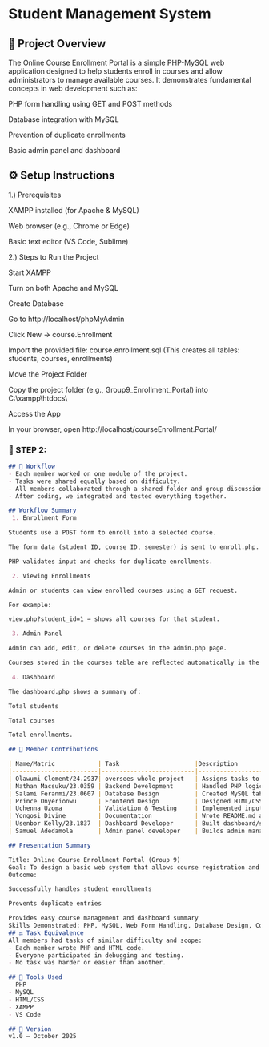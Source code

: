 # Student Management System

## 🧩 Project Overview
The Online Course Enrollment Portal is a simple PHP-MySQL web application designed to help students enroll in courses and allow administrators to manage available courses.
It demonstrates fundamental concepts in web development such as:

PHP form handling using GET and POST methods

Database integration with MySQL

Prevention of duplicate enrollments

Basic admin panel and dashboard

## ⚙ Setup Instructions
1.) Prerequisites

XAMPP
 installed (for Apache & MySQL)

Web browser (e.g., Chrome or Edge)

Basic text editor (VS Code, Sublime)

2.) Steps to Run the Project

Start XAMPP

Turn on both Apache and MySQL

Create Database

Go to http://localhost/phpMyAdmin

Click New → course.Enrollment

Import the provided file:
course.enrollment.sql
(This creates all tables: students, courses, enrollments)

Move the Project Folder

Copy the project folder (e.g., Group9_Enrollment_Portal) into
C:\xampp\htdocs\

Access the App

In your browser, open
 http://localhost/courseEnrollment.Portal/

### 🧩 STEP 2:

```markdown
## 🔄 Workflow
- Each member worked on one module of the project.
- Tasks were shared equally based on difficulty.
- All members collaborated through a shared folder and group discussions.
- After coding, we integrated and tested everything together.

## Workflow Summary
 1. Enrollment Form

Students use a POST form to enroll into a selected course.

The form data (student ID, course ID, semester) is sent to enroll.php.

PHP validates input and checks for duplicate enrollments.

 2. Viewing Enrollments

Admin or students can view enrolled courses using a GET request.

For example:

view.php?student_id=1 → shows all courses for that student.

 3. Admin Panel

Admin can add, edit, or delete courses in the admin.php page.

Courses stored in the courses table are reflected automatically in the enrollment form.

 4. Dashboard

The dashboard.php shows a summary of:

Total students

Total courses

Total enrollments.

## 👥 Member Contributions

| Name/Matric            | Task                     |Description
|------------------------|--------------------------|-----------------------------------------------------
| Olawumi Clement/24.2937| oversees whole project   | Assigns tasks to members.               
| Nathan Macsuku/23.0359 | Backend Development      | Handled PHP logic/database connection.  
| Salami Feranmi/23.0607 | Database Design          | Created MySQL tables and managed database structure.             
| Prince Onyerionwu      | Frontend Design          | Designed HTML/CSS layout for forms and tables.       
| Uchenna Uzoma          | Validation & Testing     | Implemented input validation and tested all modules.
| Yongosi Divine         | Documentation            | Wrote README.md and prepared presentation summary.
| Usenbor Kelly/23.1837  | Dashboard Developer      | Built dashboard/shows total students, courses.
| Samuel Adedamola       | Admin panel developer    | Builds admin management features.

## Presentation Summary

Title: Online Course Enrollment Portal (Group 9)
Goal: To design a basic web system that allows course registration and management using PHP and MySQL.
Outcome:

Successfully handles student enrollments

Prevents duplicate entries

Provides easy course management and dashboard summary
Skills Demonstrated: PHP, MySQL, Web Form Handling, Database Design, Collaboration
## ⚖ Task Equivalence
All members had tasks of similar difficulty and scope:
- Each member wrote PHP and HTML code.
- Everyone participated in debugging and testing.
- No task was harder or easier than another.

## 🧠 Tools Used
- PHP
- MySQL
- HTML/CSS
- XAMPP
- VS Code

## 📅 Version
v1.0 – October 2025
